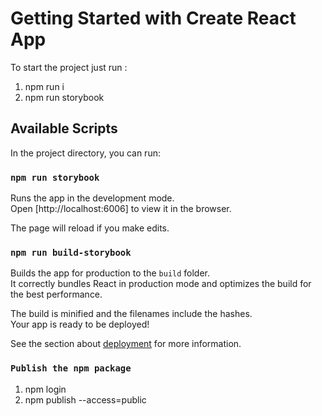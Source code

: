 # Getting Started with Create React App

To start the project just run : 
1) npm run i 
2) npm run storybook

## Available Scripts

In the project directory, you can run:

### `npm run storybook`

Runs the app in the development mode.\
Open [http://localhost:6006] to view it in the browser.

The page will reload if you make edits.


### `npm run build-storybook`

Builds the app for production to the `build` folder.\
It correctly bundles React in production mode and optimizes the build for the best performance.

The build is minified and the filenames include the hashes.\
Your app is ready to be deployed!

See the section about [deployment](https://facebook.github.io/create-react-app/docs/deployment) for more information.


### `Publish the npm package`

1) npm login
2) npm publish --access=public